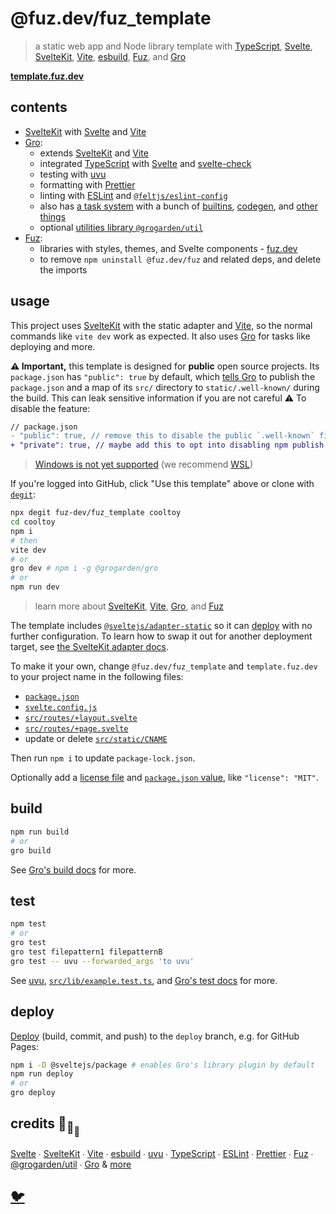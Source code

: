 # @fuz.dev/fuz_template

> a static web app and Node library template with
> [TypeScript](https://github.com/microsoft/TypeScript),
> [Svelte](https://github.com/sveltejs/svelte),
> [SvelteKit](https://github.com/sveltejs/kit),
> [Vite](https://github.com/vitejs/vite),
> [esbuild](https://github.com/evanw/esbuild),
> [Fuz](https://github.com/fuz-dev/fuz),
> and [Gro](https://github.com/grogarden/gro)

[**template.fuz.dev**](https://template.fuz.dev/)

## contents

- [SvelteKit](https://github.com/sveltejs/kit) with [Svelte](https://github.com/sveltejs/svelte) and
  [Vite](https://github.com/vitejs/vite)
- [Gro](https://github.com/grogarden/gro):
  - extends [SvelteKit](https://github.com/sveltejs/kit) and
    [Vite](https://github.com/vitejs/vite)
  - integrated [TypeScript](https://github.com/microsoft/TypeScript)
    with [Svelte](https://github.com/sveltejs/svelte) and
    [svelte-check](https://github.com/sveltejs/language-tools/tree/master/packages/svelte-check)
  - testing with [uvu](https://github.com/lukeed/uvu)
  - formatting with [Prettier](https://github.com/prettier/prettier)
  - linting with [ESLint](https://github.com/eslint/eslint)
    and [`@feltjs/eslint-config`](https://github.com/feltjs/eslint-config)
  - also has [a task system](https://github.com/grogarden/gro/blob/main/src/lib/docs/task.md)
    with a bunch of [builtins](https://github.com/grogarden/gro/blob/main/src/lib/docs/tasks.md),
    [codegen](https://github.com/grogarden/gro/blob/main/src/lib/docs/gen.md),
    and [other things](https://github.com/grogarden/gro/tree/main/src/lib/docs)
  - optional [utilities library `@grogarden/util`](https://github.com/grogarden/util)
- [Fuz](https://github.com/fuz-dev/fuz):
  - libraries with styles, themes, and Svelte components - [fuz.dev](https://www.fuz.dev/)
  - to remove `npm uninstall @fuz.dev/fuz` and related deps, and delete the imports

## usage

This project uses [SvelteKit](https://kit.svelte.dev/) with the static adapter
and [Vite](https://vitejs.dev/),
so the normal commands like `vite dev` work as expected.
It also uses [Gro](https://github.com/grogarden/gro)
for tasks like deploying and more.

**⚠️ Important,** this template is designed for **public** open source projects.
Its `package.json` has `"public": true` by default,
which [tells Gro](https://github.com/grogarden/gro/blob/main/src/lib/docs/gro_plugin_sveltekit_frontend.md#well_known_package_json)
to publish the `package.json` and a map of its `src/` directory
to `static/.well-known/` during the build.
This can leak sensitive information if you are not careful ⚠️
To disable the feature:

```diff
// package.json
- "public": true, // remove this to disable the public `.well-known` files
+ "private": true, // maybe add this to opt into disabling npm publish
```

> [Windows is not yet supported](https://github.com/fuz-dev/fuz_template/issues/4)
> (we recommend [WSL](https://docs.microsoft.com/en-us/windows/wsl/about))

If you're logged into GitHub, click "Use this template" above or clone with
[`degit`](https://github.com/Rich-Harris/degit):

```bash
npx degit fuz-dev/fuz_template cooltoy
cd cooltoy
npm i
# then
vite dev
# or
gro dev # npm i -g @grogarden/gro
# or
npm run dev
```

> learn more about [SvelteKit](https://github.com/sveltejs/kit),
> [Vite](https://github.com/vitejs/vite), [Gro](https://github.com/grogarden/gro),
> and [Fuz](https://github.com/fuz-dev/fuz)

The template includes
[`@sveltejs/adapter-static`](https://github.com/sveltejs/kit/tree/master/packages/adapter-static)
so it can [deploy](https://github.com/grogarden/gro/blob/main/src/lib/docs/deploy.md)
with no further configuration.
To learn how to swap it out for another deployment target, see
[the SvelteKit adapter docs](https://kit.svelte.dev/docs#adapters).

To make it your own, change `@fuz.dev/fuz_template` and `template.fuz.dev`
to your project name in the following files:

- [`package.json`](package.json)
- [`svelte.config.js`](svelte.config.js)
- [`src/routes/+layout.svelte`](src/routes/+layout.svelte)
- [`src/routes/+page.svelte`](src/routes/+page.svelte)
- update or delete [`src/static/CNAME`](src/static/CNAME)

Then run `npm i` to update `package-lock.json`.

Optionally add a [license file](https://choosealicense.com/)
and [`package.json` value](https://spdx.org/licenses/), like `"license": "MIT"`.

## build

```bash
npm run build
# or
gro build
```

See [Gro's build docs](https://github.com/grogarden/gro/blob/main/src/lib/docs/build.md) for more.

## test

```bash
npm test
# or
gro test
gro test filepattern1 filepatternB
gro test -- uvu --forwarded_args 'to uvu'
```

See [uvu](https://github.com/lukeed/uvu),
[`src/lib/example.test.ts`](src/lib/example.test.ts),
and [Gro's test docs](https://github.com/grogarden/gro/blob/main/src/lib/docs/test.md) for more.

## deploy

[Deploy](https://github.com/grogarden/gro/blob/main/src/lib/docs/deploy.md)
(build, commit, and push) to the `deploy` branch, e.g. for GitHub Pages:

```bash
npm i -D @sveltejs/package # enables Gro's library plugin by default
npm run deploy
# or
gro deploy
```

## credits 🐢<sub>🐢</sub><sub><sub>🐢</sub></sub>

[Svelte](https://github.com/sveltejs/svelte) ∙
[SvelteKit](https://github.com/sveltejs/kit) ∙
[Vite](https://github.com/vitejs/vite) ∙
[esbuild](https://github.com/evanw/esbuild) ∙
[uvu](https://github.com/lukeed/uvu) ∙
[TypeScript](https://github.com/microsoft/TypeScript) ∙
[ESLint](https://github.com/eslint/eslint) ∙
[Prettier](https://github.com/prettier/prettier) ∙
[Fuz](https://github.com/fuz-dev/fuz) ∙
[@grogarden/util](https://github.com/grogarden/util) ∙
[Gro](https://github.com/grogarden/gro)
& [more](package.json)

## [🐦](https://wikipedia.org/wiki/Free_and_open-source_software)
